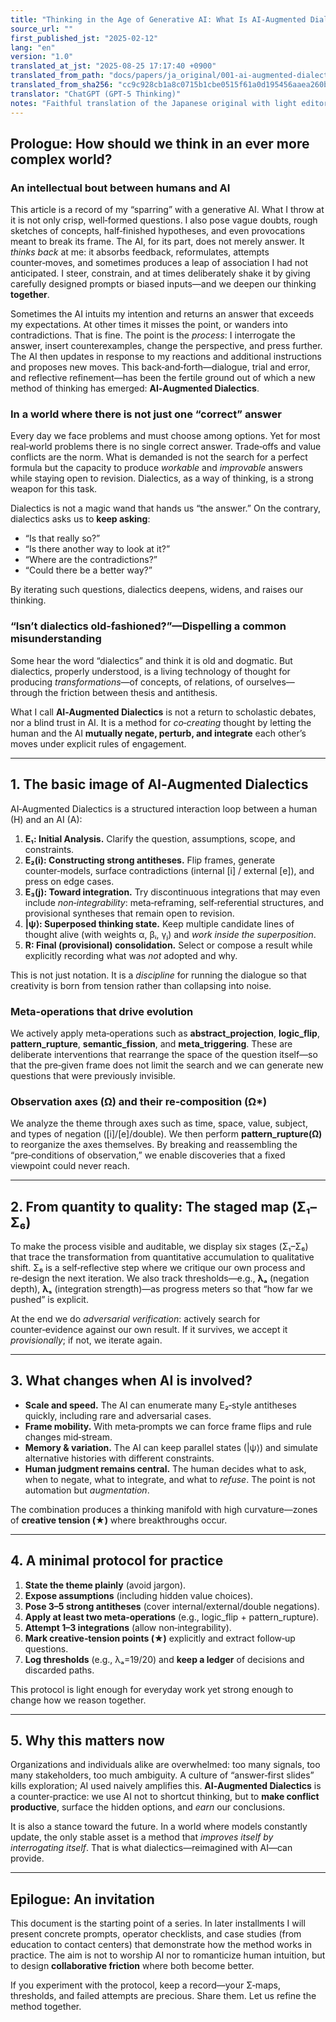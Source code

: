 ```yaml
---
title: "Thinking in the Age of Generative AI: What Is AI‑Augmented Dialectics? — The Birth of a Concept and Its Possibilities"
source_url: ""
first_published_jst: "2025-02-12"
lang: "en"
version: "1.0"
translated_at_jst: "2025-08-25 17:17:40 +0900"
translated_from_path: "docs/papers/ja_original/001-ai-augmented-dialectics-intro.md"
translated_from_sha256: "cc9c928cb1a8c0715b1cbe0515f61a0d195456aaea260b719341ef2acd24285c"
translator: "ChatGPT (GPT-5 Thinking)"
notes: "Faithful translation of the Japanese original with light editorial smoothing. Section structure preserved."
---
```


## Prologue: How should we think in an ever more complex world?

### An intellectual bout between humans and AI

This article is a record of my “sparring” with a generative AI. What I throw at it is not only crisp, well‑formed questions. I also pose vague doubts, rough sketches of concepts, half‑finished hypotheses, and even provocations meant to break its frame. The AI, for its part, does not merely answer. It *thinks back* at me: it absorbs feedback, reformulates, attempts counter‑moves, and sometimes produces a leap of association I had not anticipated. I steer, constrain, and at times deliberately shake it by giving carefully designed prompts or biased inputs—and we deepen our thinking **together**.

Sometimes the AI intuits my intention and returns an answer that exceeds my expectations. At other times it misses the point, or wanders into contradictions. That is fine. The point is the *process*: I interrogate the answer, insert counterexamples, change the perspective, and press further. The AI then updates in response to my reactions and additional instructions and proposes new moves. This back‑and‑forth—dialogue, trial and error, and reflective refinement—has been the fertile ground out of which a new method of thinking has emerged: **AI‑Augmented Dialectics**.

### In a world where there is not just one “correct” answer

Every day we face problems and must choose among options. Yet for most real‑world problems there is no single correct answer. Trade‑offs and value conflicts are the norm. What is demanded is not the search for a perfect formula but the capacity to produce *workable* and *improvable* answers while staying open to revision. Dialectics, as a way of thinking, is a strong weapon for this task.

Dialectics is not a magic wand that hands us “the answer.” On the contrary, dialectics asks us to **keep asking**:

- “Is that really so?”  
- “Is there another way to look at it?”  
- “Where are the contradictions?”  
- “Could there be a better way?”  

By iterating such questions, dialectics deepens, widens, and raises our thinking.

### “Isn’t dialectics old‑fashioned?”—Dispelling a common misunderstanding

Some hear the word “dialectics” and think it is old and dogmatic. But dialectics, properly understood, is a living technology of thought for producing *transformations*—of concepts, of relations, of ourselves—through the friction between thesis and antithesis.

What I call **AI‑Augmented Dialectics** is not a return to scholastic debates, nor a blind trust in AI. It is a method for *co‑creating* thought by letting the human and the AI **mutually negate, perturb, and integrate** each other’s moves under explicit rules of engagement.

---

## 1. The basic image of AI‑Augmented Dialectics

AI‑Augmented Dialectics is a structured interaction loop between a human (H) and an AI (A):

1. **E₁: Initial Analysis.** Clarify the question, assumptions, scope, and constraints.  
2. **E₂(i): Constructing strong antitheses.** Flip frames, generate counter‑models, surface contradictions (internal [i] / external [e]), and press on edge cases.  
3. **E₃(j): Toward integration.** Try discontinuous integrations that may even include *non‑integrability*: meta‑reframing, self‑referential structures, and provisional syntheses that remain open to revision.  
4. **|ψ⟩: Superposed thinking state.** Keep multiple candidate lines of thought alive (with weights α, βᵢ, γⱼ) and *work inside the superposition*.  
5. **R: Final (provisional) consolidation.** Select or compose a result while explicitly recording what was *not* adopted and why.

This is not just notation. It is a *discipline* for running the dialogue so that creativity is born from tension rather than collapsing into noise.

### Meta‑operations that drive evolution

We actively apply meta‑operations such as **abstract_projection**, **logic_flip**, **pattern_rupture**, **semantic_fission**, and **meta_triggering**. These are deliberate interventions that rearrange the space of the question itself—so that the pre‑given frame does not limit the search and we can generate new questions that were previously invisible.

### Observation axes (Ω) and their re‑composition (Ω\*)

We analyze the theme through axes such as time, space, value, subject, and types of negation ([i]/[e]/double). We then perform **pattern_rupture(Ω)** to reorganize the axes themselves. By breaking and reassembling the “pre‑conditions of observation,” we enable discoveries that a fixed viewpoint could never reach.

---

## 2. From quantity to quality: The staged map (Σ₁–Σ₆)

To make the process visible and auditable, we display six stages (Σ₁–Σ₆) that trace the transformation from quantitative accumulation to qualitative shift. Σ₆ is a self‑reflective step where we critique our own process and re‑design the next iteration. We also track thresholds—e.g., **λₐ** (negation depth), **λₛ** (integration strength)—as progress meters so that “how far we pushed” is explicit.

At the end we do *adversarial verification*: actively search for counter‑evidence against our own result. If it survives, we accept it *provisionally*; if not, we iterate again.

---

## 3. What changes when AI is involved?

- **Scale and speed.** The AI can enumerate many E₂‑style antitheses quickly, including rare and adversarial cases.  
- **Frame mobility.** With meta‑prompts we can force frame flips and rule changes mid‑stream.  
- **Memory & variation.** The AI can keep parallel states (|ψ⟩) and simulate alternative histories with different constraints.  
- **Human judgment remains central.** The human decides what to ask, when to negate, what to integrate, and what to *refuse*. The point is not automation but *augmentation*.

The combination produces a thinking manifold with high curvature—zones of **creative tension (★)** where breakthroughs occur.

---

## 4. A minimal protocol for practice

1. **State the theme plainly** (avoid jargon).  
2. **Expose assumptions** (including hidden value choices).  
3. **Pose 3–5 strong antitheses** (cover internal/external/double negations).  
4. **Apply at least two meta‑operations** (e.g., logic_flip + pattern_rupture).  
5. **Attempt 1–3 integrations** (allow non‑integrability).  
6. **Mark creative‑tension points (★)** explicitly and extract follow‑up questions.  
7. **Log thresholds** (e.g., λₐ=19/20) and **keep a ledger** of decisions and discarded paths.

This protocol is light enough for everyday work yet strong enough to change how we reason together.

---

## 5. Why this matters now

Organizations and individuals alike are overwhelmed: too many signals, too many stakeholders, too much ambiguity. A culture of “answer‑first slides” kills exploration; AI used naively amplifies this. **AI‑Augmented Dialectics** is a counter‑practice: we use AI not to shortcut thinking, but to **make conflict productive**, surface the hidden options, and *earn* our conclusions.

It is also a stance toward the future. In a world where models constantly update, the only stable asset is a method that *improves itself by interrogating itself*. That is what dialectics—reimagined with AI—can provide.

---

## Epilogue: An invitation

This document is the starting point of a series. In later installments I will present concrete prompts, operator checklists, and case studies (from education to contact centers) that demonstrate how the method works in practice. The aim is not to worship AI nor to romanticize human intuition, but to design **collaborative friction** where both become better.

If you experiment with the protocol, keep a record—your Σ‑maps, thresholds, and failed attempts are precious. Share them. Let us refine the method together.
